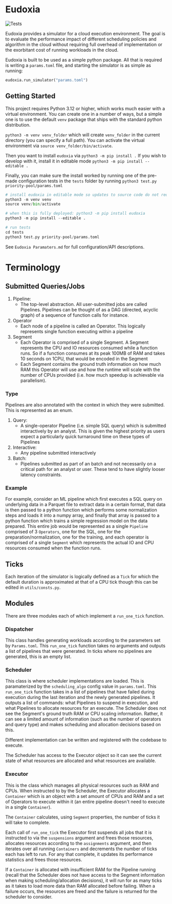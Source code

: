 # Eudoxia 

![Tests](https://github.com/BauplanLabs/eudoxia/workflows/Run%20Tests/badge.svg)

Eudoxia provides a simulator for a cloud execution environment. The goal is to evaluate the performance impact of different scheduling policies and algorithm in the cloud without requiring full overhead of implementation or the exorbitant cost of running workloads in the cloud. 

Eudoxia is built to be used as a simple python package. All that is required is writing a `params.toml` file, and starting the simulator is as simple as running:
```python
eudoxia.run_simulator("params.toml")
```

## Getting Started 

This project requires Python 3.12 or higher, which works much easier with a virtual environment. You can create one in a number of ways, but a simple one is to use the default `venv` package that ships with the standard python distribution. 

`python3 -m venv venv_folder` which will create `venv_folder` in the current directory (you can specify a full path). You can activate the virtual environment via `source venv_folder/bin/activate`. 

Then you want to install `eudoxia` via `python3 -m pip install .` If you wish to develop with it, install it in editable mode `python3 -m pip install --editable .`

Finally, you can make sure the install worked by running one of the pre-made configuration tests in the `tests` folder by running `python3 test.py priority-pool/params.toml`

```python
# install eudoxia in editable mode so updates to source code do not require re-installing
python3 -m venv venv
source venv/bin/activate

# when this is fully deployed: python3 -m pip install eudoxia
python3 -m pip install --editable .

# run tests 
cd tests
python3 test.py priority-pool/params.toml
```

See `Eudoxia Paramaters.md` for full configuration/API descriptions. 

# Terminology
## Submitted Queries/Jobs
1. Pipeline: 
    - The top-level abstraction. All user-submitted jobs are called Pipelines. Pipelines can be thought of as a DAG (directed, acyclic graph) of a sequence of function calls for instance.
2. Operator
    - Each node of a pipeline is called an Operator. This logically represents single function executing within a pipeline 
3. Segment
    - Each Operator is comprised of a single Segment. A Segment represents the CPU and IO resources consumed while a function runs. So if a function consumes at its peak 100MB of RAM and takes 10 seconds on 1CPU, that would be encoded in the Segment 
    - Each Segment contains the ground truth information on how much RAM this Operator will use and how the runtime will scale with the number of CPUs provided (i.e. how much speedup is achievable via parallelism). 
 
### Type
Pipelines are also annotated with the context in which they were submitted. This is represented as an enum. 
1. Query: 
    - A single-operator Pipeline (i.e. simple SQL query) which is submitted interactively by an analyst. This is given the highest priority as users expect a particularly quick turnaround time on these types of Pipelines
2. Interactive: 
    - Any pipeline submitted interactively 
3. Batch:
    - Pipelines submitted as part of an batch and not necessarily on a critical path for an analyst or user. These tend to have slightly looser latency constraints.

### Example
For example, consider an ML pipeline which first executes a SQL query on underlying data in a Parquet file to extract data in a certain format, that data is then passed to a python function which performs some normalization steps and loads it into a numpy array, and finally that array is passed to a python function which trains a simple regression model on the data prepared. This entire job would be represented as a single `Pipeline` comprised of 3 `Operators`, one for the SQL, one for the preparation/normalization, one for the training, and each operator is comprised of a single `Segment` which represents the actual IO and CPU resources consumed when the function runs. 

## Ticks 
Each iteration of the simulator is logically defined as a `Tick` for which the default duration is approximated at that of a CPU tick though this can be edited in `utils/consts.py`.  

## Modules
There are three modules each of which implement a `run_one_tick` function.
### Dispatcher
This class handles generating workloads according to the parameters set by `Params.toml`. This `run_one_tick` function takes no arguments and outputs a list of pipelines that were generated. In ticks where no pipelines are generated, this is an empty list. 

### Scheduler
This class is where scheduler implementations are loaded. This is paramaterized by the `scheduling_algo` config value in `params.toml`. This `run_one_tick` function takes in a list of pipelines that have failed during execution during the last iteration and the newly generated pipelines. It outputs a list of commands: what Pipelines to suspend in execution, and what Pipelines to allocate resources for an execute. The Scheduler does not see the Segment's ground truth RAM or CPU scaling information. Rather, it can see a limited amount of information (such as the number of operators and query type) and makes scheduling and allocation decisions based on this. 

Different implementation can be written and registered with the codebase to execute. 

The Scheduler has access to the Executor object so it can see the current state of what resources are allocated and what resources are available. 


### Executor
This is the class which manages all physical resources such as RAM and CPUs. When instructed to by the Scheduler, the Executor allocates a `Container` which is an object with a set amount of CPUs and RAM and a set of Operators to execute within it (an entire pipeline doesn't need to execute in a single `Container`). 

The `Container` calculates, using `Segment` properties, the number of ticks it will take to complete.

Each call of `run_one_tick` the Executor first suspends all jobs that it is instructed to via the `suspensions` argument and frees those resources, allocates resources according to the `assignments` argument, and then iterates over all running `Containers` and decrements the number of ticks each has left to run. For any that complete, it updates its performance statistics and frees those resources. 

If a `Container` is allocated with insufficient RAM for the Pipeline running (recall that the Scheduler does not have access to the Segment information when making scheduling/allocation decisions), it will run for as many ticks as it takes to load more data than RAM allocated before failing. When a failure occurs, the resources are freed and the failure is returned for the scheduler to consider. 